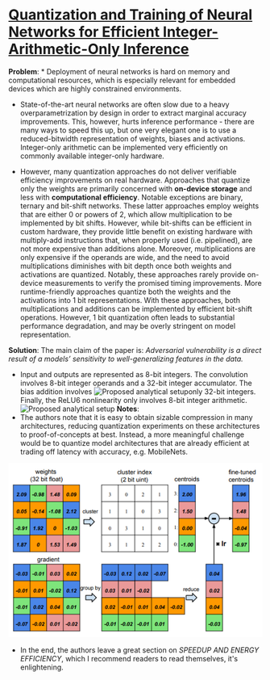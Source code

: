 # [Quantization and Training of Neural Networks for Efficient Integer-Arithmetic-Only Inference](https://arxiv.org/pdf/1712.05877.pdf)

**Problem**: * Deployment of neural networks is hard on memory and computational resources, which is especially relevant for embedded devices which are highly constrained environments. 
* State-of-the-art neural networks are often slow due to a heavy overparametrization by design in order to extract
marginal accuracy improvements. This, however, hurts inference performance - there are many ways to speed this up, but one very elegant one is to use a reduced-bitwidth representation of weights, biases and activations.
Integer-only arithmetic can be implemented very efficiently on commonly available integer-only hardware. 

* However, many quantization approaches do not deliver verifiable efficiency improvements on real hardware. Approaches that quantize only the weights are
primarily concerned with **on-device storage** and less with
**computational efficiency**. Notable exceptions are binary, ternary and bit-shift networks. These latter
approaches employ weights that are either 0 or powers of
2, which allow multiplication to be implemented by bit
shifts. However, while bit-shifts can be efficient in custom hardware, they provide little benefit on existing hardware with multiply-add instructions that, when properly
used (i.e. pipelined), are not more expensive than additions alone. Moreover, multiplications are only expensive
if the operands are wide, and the need to avoid multiplications diminishes with bit depth once both weights and activations are quantized. Notably, these approaches rarely provide on-device measurements to verify the promised timing
improvements. More runtime-friendly approaches quantize
both the weights and the activations into 1 bit representations. With these approaches, both multiplications and additions can be implemented by efficient bit-shift operations. However, 1 bit quantization often leads to substantial performance degradation, and may
be overly stringent on model representation. 

**Solution**: The main claim of the paper is: *Adversarial vulnerability is a direct result of a models’ sensitivity to well-generalizing features in the data.*


* Input and outputs are represented as 8-bit integers. The convolution involves 8-bit integer operands and a 32-bit integer accumulator.
The bias addition involves ![Proposed analytical setup](../images/integer-only-inference.png)only 32-bit integers. Finally, the ReLU6 nonlinearity only involves 8-bit integer arithmetic.
![Proposed analytical setup](../images/integer-only-inference.png)
**Notes**:
*  The authors note that it is easy to obtain sizable compression in many architectures, reducing
quantization experiments on these architectures to proof-of-concepts at best. Instead, a more meaningful challenge
would be to quantize model architectures that are already efficient at trading off latency with accuracy, e.g. MobileNets.

![Attribution preservation](../images/weight_sharing.png)

* In the end, the authors leave a great section on *SPEEDUP AND ENERGY EFFICIENCY*, which I recommend readers to read themselves, it's enlightening.

